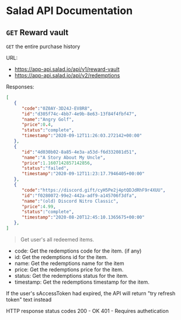 # Salad API Documentation

## `GET` Reward vault
`GET` the entire purchase history

URL: 
* https://app-api.salad.io/api/v1/reward-vault
* https://app-api.salad.io/api/v2/redemptions

Responses:
```json
[
   {
      "code":"0Z0AY-3D24J-EV8R8",
      "id":"d305f74c-4bb7-4e9b-8e63-13f84f4fbf47",
      "name":"Angry Golf",
      "price":0.4,
      "status":"complete",
      "timestamp":"2020-09-12T11:26:03.272142+00:00"
   },
   {
      "id":"4d030b02-8a85-4e3a-a53d-f6d332081d51",
      "name":"A Story About My Uncle",
      "price":1.1607142857142856,
      "status":"failed",
      "timestamp":"2020-09-12T11:23:17.7946405+00:00"
   },
   {
      "code":"https://discord.gift/cyH5Pe2j4ptQDJdRhF9r4XUU",
      "id":"f0280072-99e2-442a-adf9-a145706f3dfa",
      "name":"(old) Discord Nitro Classic",
      "price":4.99,
      "status":"complete",
      "timestamp":"2020-08-20T12:45:10.1365675+00:00"
   },
]
```

> Get user's all redeemed items.
* code: Get the redemptions code for the item. (if any)
* id: Get the redemptions id for the item.
* name: Get the redemptions name for the item
* price: Get the redemptions price for the item.
* status: Get the redemptions status for the item.
* timestamp: Get the redemptions timestamp for the item.

If the user's sAccessToken had expired, the API will return "try refresh token" text instead

HTTP response status codes
200	- OK
401 - Requires authetication
